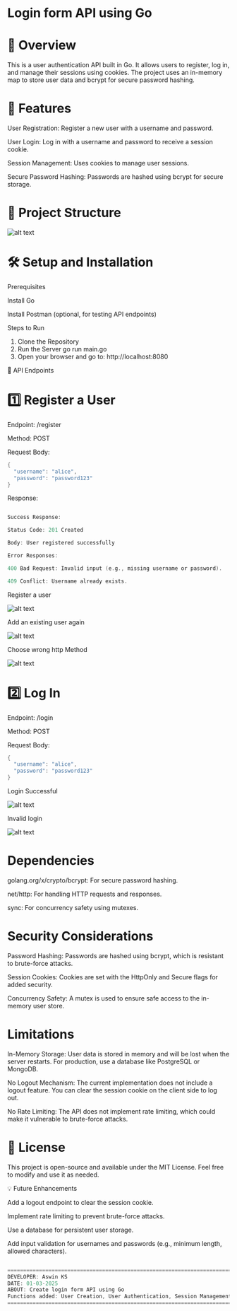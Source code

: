 # Login form API using Go

# 📌 Overview

This is a user authentication API built in Go. 
It allows users to register, log in, and manage their sessions using cookies. 
The project uses an in-memory map to store user data and bcrypt for secure password hashing.

# 🚀 Features

User Registration: Register a new user with a username and password.

User Login: Log in with a username and password to receive a session cookie.

Session Management: Uses cookies to manage user sessions.

Secure Password Hashing: Passwords are hashed using bcrypt for secure storage.

# 📂 Project Structure

![alt text](./images/image.png)

# 🛠️ Setup and Installation

Prerequisites

Install Go

Install Postman (optional, for testing API endpoints)

Steps to Run


1. Clone the Repository
2. Run the Server
go run main.go
3. Open your browser and go to:
http://localhost:8080


🔗 API Endpoints

# 1️⃣ Register a User

Endpoint: /register

Method: POST

Request Body:
```go
{
  "username": "alice",
  "password": "password123"
}
```

Response:

```go

Success Response:

Status Code: 201 Created

Body: User registered successfully

Error Responses:

400 Bad Request: Invalid input (e.g., missing username or password).

409 Conflict: Username already exists.

```

Register a user


![alt text](./images/image-1.png)

Add an existing user again


![alt text](./images/image-2.png)

Choose wrong http Method


![alt text](./images/image-3.png)


# 2️⃣ Log In

Endpoint: /login

Method: POST

Request Body:

```go
{
  "username": "alice",
  "password": "password123"
}
```
Login Successful


![alt text](./images/image-4.png)

Invalid login


![alt text](./images/image-5.png)


# Dependencies

golang.org/x/crypto/bcrypt: For secure password hashing.

net/http: For handling HTTP requests and responses.

sync: For concurrency safety using mutexes.

# Security Considerations

Password Hashing: Passwords are hashed using bcrypt, which is resistant to brute-force attacks.

Session Cookies: Cookies are set with the HttpOnly and Secure flags for added security.

Concurrency Safety: A mutex is used to ensure safe access to the in-memory user store.

# Limitations

In-Memory Storage: User data is stored in memory and will be lost when the server restarts. For production, use a database like PostgreSQL or MongoDB.

No Logout Mechanism: The current implementation does not include a logout feature. You can clear the session cookie on the client side to log out.

No Rate Limiting: The API does not implement rate limiting, which could make it vulnerable to brute-force attacks.

# 📜 License

This project is open-source and available under the MIT License. Feel free to modify and use it as needed.

💡 Future Enhancements

Add a logout endpoint to clear the session cookie.

Implement rate limiting to prevent brute-force attacks.

Use a database for persistent user storage.

Add input validation for usernames and passwords (e.g., minimum length, allowed characters).

```go

=============================================================================
DEVELOPER: Aswin KS
DATE: 01-03-2025
ABOUT: Create login form API using Go
Functions added: User Creation, User Authentication, Session Management
===========================================================================

```